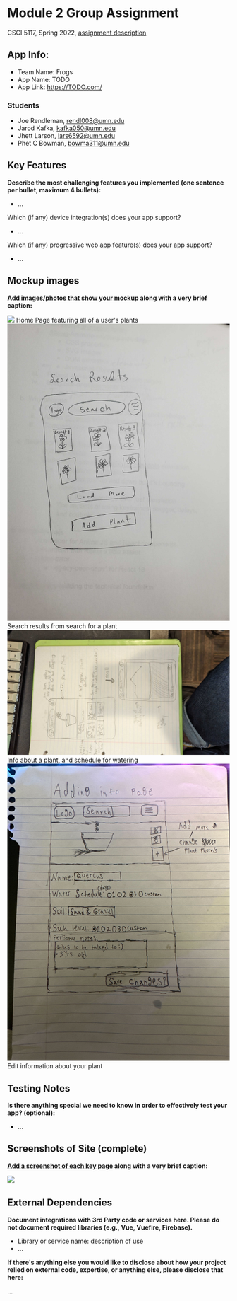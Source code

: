 # Module 2 Group Assignment

CSCI 5117, Spring 2022, [assignment description](https://canvas.umn.edu/courses/355584/pages/project-2)

## App Info:

- Team Name: Frogs
- App Name: TODO
- App Link: <https://TODO.com/>

### Students

- Joe Rendleman, rendl008@umn.edu
- Jarod Kafka, kafka050@umn.edu
- Jhett Larson, lars6592@umn.edu
- Phet C Bowman, bowma311@umn.edu

## Key Features

**Describe the most challenging features you implemented
(one sentence per bullet, maximum 4 bullets):**

- ...

Which (if any) device integration(s) does your app support?

- ...

Which (if any) progressive web app feature(s) does your app support?

- ...

## Mockup images

**[Add images/photos that show your mockup](https://stackoverflow.com/questions/10189356/how-to-add-screenshot-to-readmes-in-github-repository) along with a very brief caption:**

![](/home_page.png) Home Page featuring all of a user's plants
![](/search_page.jpg) Search results from search for a plant
![](/info_page.jpg) Info about a plant, and schedule for watering
![](/edit_page.jpg) Edit information about your plant

## Testing Notes

**Is there anything special we need to know in order to effectively test your app? (optional):**

- ...

## Screenshots of Site (complete)

**[Add a screenshot of each key page](https://stackoverflow.com/questions/10189356/how-to-add-screenshot-to-readmes-in-github-repository)
along with a very brief caption:**

![](https://media.giphy.com/media/o0vwzuFwCGAFO/giphy.gif)

## External Dependencies

**Document integrations with 3rd Party code or services here.
Please do not document required libraries (e.g., Vue, Vuefire, Firebase).**

- Library or service name: description of use
- ...

**If there's anything else you would like to disclose about how your project
relied on external code, expertise, or anything else, please disclose that
here:**

...
